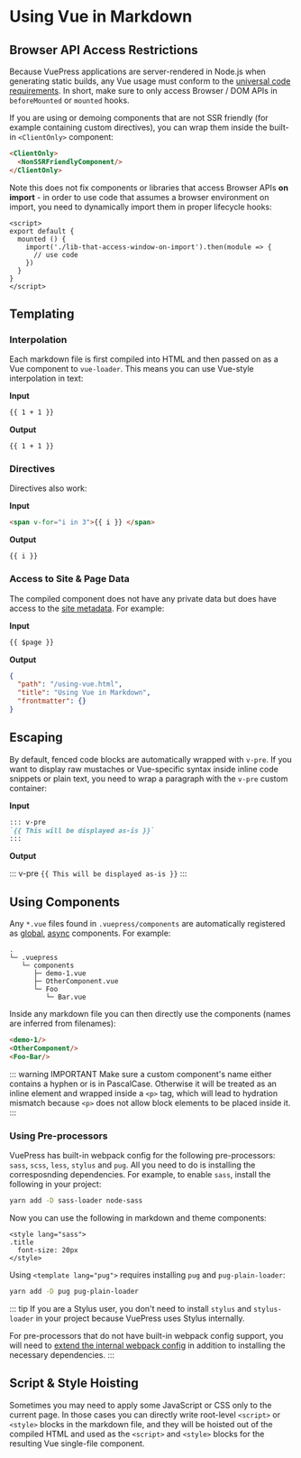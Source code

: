 # Using Vue in Markdown

## Browser API Access Restrictions

Because VuePress applications are server-rendered in Node.js when generating static builds, any Vue usage must conform to the [universal code requirements](https://ssr.vuejs.org/en/universal.html). In short, make sure to only access Browser / DOM APIs in `beforeMounted` or `mounted` hooks.

If you are using or demoing components that are not SSR friendly (for example containing custom directives), you can wrap them inside the built-in `<ClientOnly>` component:

``` md
<ClientOnly>
  <NonSSRFriendlyComponent/>
</ClientOnly>
```

Note this does not fix components or libraries that access Browser APIs **on import** - in order to use code that assumes a browser environment on import, you need to dynamically import them in proper lifecycle hooks:

``` vue
<script>
export default {
  mounted () {
    import('./lib-that-access-window-on-import').then(module => {
      // use code
    })
  }
}
</script>
```

## Templating

### Interpolation

Each markdown file is first compiled into HTML and then passed on as a Vue component to `vue-loader`. This means you can use Vue-style interpolation in text:

**Input**

``` md
{{ 1 + 1 }}
```

**Output**

<pre><code>{{ 1 + 1 }}</code></pre>

### Directives

Directives also work:

**Input**

``` md
<span v-for="i in 3">{{ i }} </span>
```

**Output**

<pre><code><span v-for="i in 3">{{ i }} </span></code></pre>

### Access to Site & Page Data

The compiled component does not have any private data but does have access to the [site metadata](./custom-themes.md#site-and-page-metadata). For example:

**Input**

``` md
{{ $page }}
```

**Output**

``` json
{
  "path": "/using-vue.html",
  "title": "Using Vue in Markdown",
  "frontmatter": {}
}
```

## Escaping

By default, fenced code blocks are automatically wrapped with `v-pre`. If you want to display raw mustaches or Vue-specific syntax inside inline code snippets or plain text, you need to wrap a paragraph with the `v-pre` custom container:

**Input**

``` md
::: v-pre
`{{ This will be displayed as-is }}`
:::
```

**Output**

::: v-pre
`{{ This will be displayed as-is }}`
:::

## Using Components

Any `*.vue` files found in `.vuepress/components` are automatically registered as [global](https://vuejs.org/v2/guide/components-registration.html#Global-Registration), [async](https://vuejs.org/v2/guide/components-dynamic-async.html#Async-Components) components. For example:

```
.
└─ .vuepress
   └─ components
      ├─ demo-1.vue
      ├─ OtherComponent.vue
      └─ Foo
         └─ Bar.vue
```

Inside any markdown file you can then directly use the components (names are inferred from filenames):

``` md
<demo-1/>
<OtherComponent/>
<Foo-Bar/>
```

<demo-1></demo-1>

<OtherComponent/>

<Foo-Bar/>

::: warning IMPORTANT
Make sure a custom component's name either contains a hyphen or is in PascalCase. Otherwise it will be treated as an inline element and wrapped inside a `<p>` tag, which will lead to hydration mismatch because `<p>` does not allow block elements to be placed inside it.
:::

### Using Pre-processors

VuePress has built-in webpack config for the following pre-processors: `sass`, `scss`, `less`, `stylus` and `pug`. All you need to do is installing the corresposnding dependencies. For example, to enable `sass`, install the following in your project:
 
``` bash
yarn add -D sass-loader node-sass
```

Now you can use the following in markdown and theme components:

``` vue
<style lang="sass">
.title
  font-size: 20px
</style>
```

Using `<template lang="pug">` requires installing `pug` and `pug-plain-loader`:

``` bash
yarn add -D pug pug-plain-loader
```

::: tip
If you are a Stylus user, you don't need to install `stylus` and `stylus-loader` in your project because VuePress uses Stylus internally.
  
For pre-processors that do not have built-in webpack config support, you will need to [extend the internal webpack config](../config/#configurewebpack) in addition to installing the necessary dependencies.
:::

## Script & Style Hoisting

Sometimes you may need to apply some JavaScript or CSS only to the current page. In those cases you can directly write root-level `<script>` or `<style>` blocks in the markdown file, and they will be hoisted out of the compiled HTML and used as the `<script>` and `<style>` blocks for the resulting Vue single-file component.

<p class="demo" :class="$style.example"></p>

<style module>
.example {
  color: #41b883;
}
</style>

<script>
export default {
  mounted () {
    document.querySelector(`.${this.$style.example}`)
      .textContent = 'This is rendered by inline script and styled by inline CSS'
  }
}
</script>
